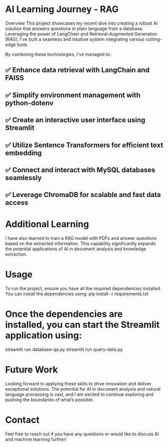 # AI Learning Journey - RAG
Overview
This project showcases my recent dive into creating a robust AI solution that answers questions in plain language from a database. Leveraging the power of LangChain and Retrieval-Augmented Generation (RAG), I've built a seamless and intuitive system integrating various cutting-edge tools.

By combining these technologies, I've managed to:

## ✅ Enhance data retrieval with LangChain and FAISS
## ✅ Simplify environment management with python-dotenv
## ✅ Create an interactive user interface using Streamlit
## ✅ Utilize Sentence Transformers for efficient text embedding
## ✅ Connect and interact with MySQL databases seamlessly
## ✅ Leverage ChromaDB for scalable and fast data access


# Additional Learning
I have also learned to train a RAG model with PDFs and answer questions based on the extracted information. This capability significantly expands the potential applications of AI in document analysis and knowledge extraction.

# Usage
To run the project, ensure you have all the required dependencies installed. You can install the dependencies using:
pip install -r requirements.txt

# Once the dependencies are installed, you can start the Streamlit application using:
streamlit run database-qa.py
streamlit run query-data.py

# Future Work
Looking forward to applying these skills to drive innovation and deliver exceptional solutions. The potential for AI in document analysis and natural language processing is vast, and I am excited to continue exploring and pushing the boundaries of what’s possible.

# Contact
Feel free to reach out if you have any questions or would like to discuss AI and machine learning further!

